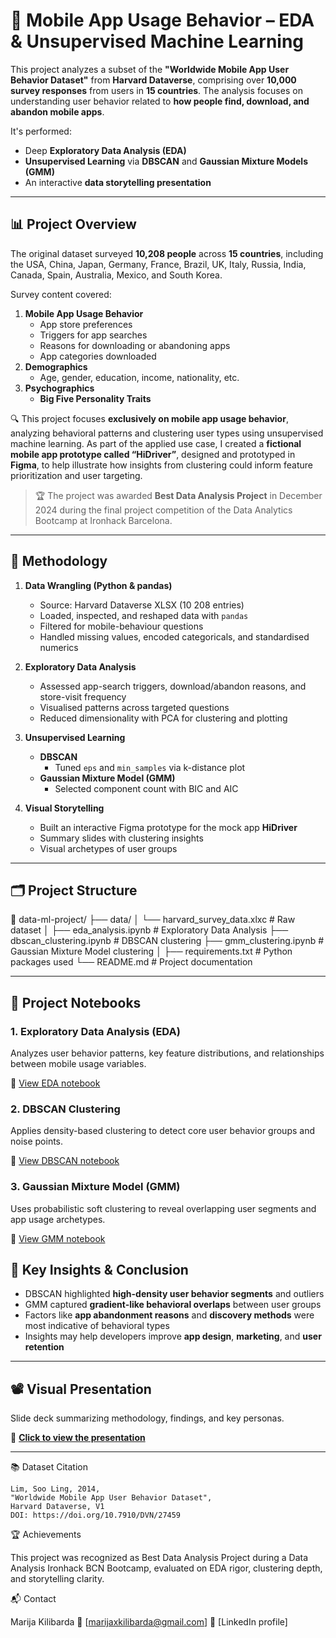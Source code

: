 # 📱 Mobile App Usage Behavior – EDA & Unsupervised Machine Learning

This project analyzes a subset of the **"Worldwide Mobile App User Behavior Dataset"** from **Harvard Dataverse**, comprising over **10,000 survey responses** from users in **15 countries**. The analysis focuses on understanding user behavior related to **how people find, download, and abandon mobile apps**. 

It's performed:
- Deep **Exploratory Data Analysis (EDA)**
- **Unsupervised Learning** via **DBSCAN** and **Gaussian Mixture Models (GMM)**
- An interactive **data storytelling presentation**

---

## 📊 Project Overview

The original dataset surveyed **10,208 people** across **15 countries**, including the USA, China, Japan, Germany, France, Brazil, UK, Italy, Russia, India, Canada, Spain, Australia, Mexico, and South Korea.

Survey content covered:
1. **Mobile App Usage Behavior**
   - App store preferences
   - Triggers for app searches
   - Reasons for downloading or abandoning apps
   - App categories downloaded
2. **Demographics**
   - Age, gender, education, income, nationality, etc.
3. **Psychographics**
   - **Big Five Personality Traits**

🔍 This project focuses **exclusively on mobile app usage behavior**, analyzing behavioral patterns and clustering user types using unsupervised machine learning.
As part of the applied use case, I created a **fictional mobile app prototype called “HiDriver”**, designed and prototyped in **Figma**, to help illustrate how insights from clustering could inform feature prioritization and user targeting.


> 🏆 The project was awarded **Best Data Analysis Project** in December 2024 during the final project competition of the Data Analytics Bootcamp at Ironhack Barcelona. 

---
## 🔬 Methodology

1. **Data Wrangling (Python & pandas)**
   - Source: Harvard Dataverse XLSX (10 208 entries)
   - Loaded, inspected, and reshaped data with `pandas`
   - Filtered for mobile-behaviour questions
   - Handled missing values, encoded categoricals, and standardised numerics

2. **Exploratory Data Analysis**
   - Assessed app-search triggers, download/abandon reasons, and store-visit frequency
   - Visualised patterns across targeted questions
   - Reduced dimensionality with PCA for clustering and plotting

3. **Unsupervised Learning**
   - **DBSCAN**
     - Tuned `eps` and `min_samples` via k-distance plot
   - **Gaussian Mixture Model (GMM)**
     - Selected component count with BIC and AIC

4. **Visual Storytelling**
   - Built an interactive Figma prototype for the mock app **HiDriver**
   - Summary slides with clustering insights
   - Visual archetypes of user groups 
---

## 🗂 Project Structure

📂 data-ml-project/
├── data/
│ └── harvard_survey_data.xlxc # Raw dataset
│
├── eda_analysis.ipynb # Exploratory Data Analysis
├── dbscan_clustering.ipynb # DBSCAN clustering
├── gmm_clustering.ipynb # Gaussian Mixture Model clustering
│
├── requirements.txt # Python packages used
└── README.md # Project documentation

---
## 📓 Project Notebooks

### 1. **Exploratory Data Analysis (EDA)**
Analyzes user behavior patterns, key feature distributions, and relationships between mobile usage variables.

📓 [View EDA notebook](eda_analysis.ipynb)

### 2. **DBSCAN Clustering**
Applies density-based clustering to detect core user behavior groups and noise points.

📓 [View DBSCAN notebook](dbscan_clustering.ipynb)

### 3. **Gaussian Mixture Model (GMM)**
Uses probabilistic soft clustering to reveal overlapping user segments and app usage archetypes.

📓 [View GMM notebook](gmm_clustering.ipynb)

## 🧠 Key Insights & Conclusion

- DBSCAN highlighted **high-density user behavior segments** and outliers
- GMM captured **gradient-like behavioral overlaps** between user groups
- Factors like **app abandonment reasons** and **discovery methods** were most indicative of behavioral types
- Insights may help developers improve **app design**, **marketing**, and **user retention**

---

## 📽️ Visual Presentation

Slide deck summarizing methodology, findings, and key personas.

🔗 **[Click to view the presentation](https://)**

---
📚 Dataset Citation

    Lim, Soo Ling, 2014,
    "Worldwide Mobile App User Behavior Dataset",
    Harvard Dataverse, V1
    DOI: https://doi.org/10.7910/DVN/27459 
    
🏆 Achievements

This project was recognized as Best Data Analysis Project during a Data Analysis Ironhack BCN Bootcamp, evaluated on EDA rigor, clustering depth, and storytelling clarity.

📬 Contact

Marija Kilibarda
📧 [marijaxkilibarda@gmail.com]
🔗 [LinkedIn profile]
